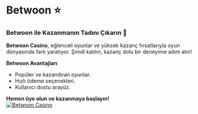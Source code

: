 # Betwoon ⭐

### **Betwoon ile Kazanmanın Tadını Çıkarın 🎲**  
**Betwoon Casino**, eğlenceli oyunlar ve yüksek kazanç fırsatlarıyla oyun dünyasında fark yaratıyor. Şimdi katılın, kazanç dolu bir deneyime adım atın!

**Betwoon Avantajları**  
- Popüler ve kazandıran oyunlar.  
- Hızlı ödeme seçenekleri.  
- Kullanıcı dostu arayüz.  

**Hemen üye olun ve kazanmaya başlayın!**  
<a href="https://t.me/+tgpiwOSMtStjYzM0" target="_blank"><img src="https://i.hizliresim.com/1d7hvuc.png" alt="Betwoon Casino" style="max-width: 100%;"></a>  
